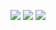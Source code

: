 ![](https://github-profile-summary-cards.vercel.app/api/cards/profile-details?username=ijnek&theme=default)
![](https://github-profile-summary-cards.vercel.app/api/cards/repos-per-language?username=ijnek&theme=default)
![](https://github-profile-summary-cards.vercel.app/api/cards/stats?username=ijnek&theme=default)
